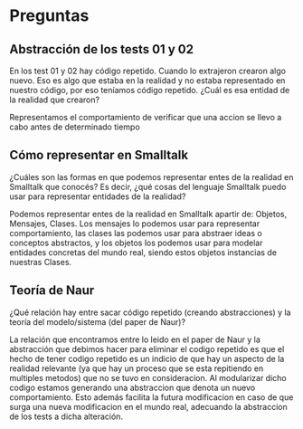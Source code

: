 # Preguntas
## Abstracción de los tests 01 y 02
En los test 01 y 02 hay código repetido. Cuando lo extrajeron crearon algo nuevo. Eso es algo que estaba en la realidad y no estaba representado en nuestro código, por eso teníamos código repetido. ¿Cuál es esa entidad de la realidad que crearon?

Representamos el comportamiento de verificar que una accion se llevo a cabo antes de determinado tiempo


## Cómo representar en Smalltalk
¿Cuáles son las formas en que podemos representar entes de la realidad en Smalltalk que conocés? Es decir, ¿qué cosas del lenguaje Smalltalk puedo usar para representar entidades de la realidad?

Podemos representar entes de la realidad en Smalltalk apartir de: Objetos, Mensajes, Clases.
Los mensajes lo podemos usar para representar comportamiento, las clases las podemos usar para abstraer ideas o conceptos abstractos, y los objetos los podemos usar para modelar entidades concretas del mundo real, siendo estos objetos instancias de nuestras Clases.


## Teoría de Naur
¿Qué relación hay entre sacar código repetido (creando abstracciones) y la teoría del modelo/sistema (del paper de Naur)?

La relación que encontramos entre lo leido en el paper de Naur y la abstracción que debimos hacer para eliminar el codigo repetido es que el hecho de tener codigo repetido es un indicio de que hay un aspecto de la realidad relevante (ya que hay un proceso que se esta repitiendo en multiples metodos) que no se tuvo en consideracion. Al modularizar dicho codigo estamos generando una abstraccion que denota un nuevo comportamiento. Esto además facilita la futura modificacion en caso de que surga una nueva modificacion en el mundo real, adecuando la abstraccion de los tests a dicha alteración.
